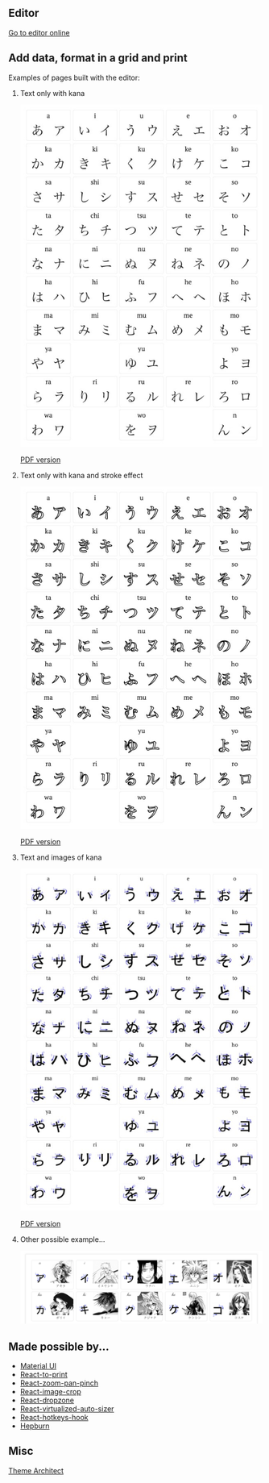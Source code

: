 ## Editor

[Go to editor online](https://grid-page.netlify.app/)

## Add data, format in a grid and print

Examples of pages built with the editor:

1. Text only with kana

   ![Image](./resources/kana.jpg)

   [PDF version](./resources/kana.pdf)


2. Text only with kana and stroke effect

   ![Image](./resources/kana-stroke.jpg)

   [PDF version](./resources/kana-stroke.pdf)


3. Text and images of kana

   ![Image](./resources/kana-wiki.jpg)

   [PDF version](./resources/kana-wiki.pdf)
   
4. Other possible example...

   ![Image](./resources/other-possible-example.png)


## Made possible by...

- [Material UI](https://mui.com/)
- [React-to-print](https://github.com/gregnb/react-to-print)
- [React-zoom-pan-pinch](https://github.com/prc5/react-zoom-pan-pinch)
- [React-image-crop](https://github.com/DominicTobias/react-image-crop)
- [React-dropzone](https://github.com/react-dropzone/react-dropzone)
- [React-virtualized-auto-sizer](https://github.com/bvaughn/react-virtualized-auto-sizer/)
- [React-hotkeys-hook](https://johannesklauss.github.io/react-hotkeys-hook/)
- [Hepburn](https://github.com/lovell/hepburn)

## Misc

[Theme Architect](https://github.com/pages-themes/architect)
